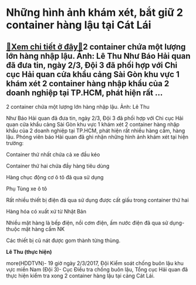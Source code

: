 Những hình ảnh khám xét, bắt giữ 2 container hàng lậu tại Cát Lái
=================================================================

[:gift:Xem chi tiết ở đây:gift:](https://hddtvn.com/nhung-hinh-anh-kham-xet-bat-giu-2-container-hang-lau-tai-cat-lai/)2 container chứa một lượng lớn hàng nhập lậu. Ảnh: Lê Thu Như Báo Hải quan đã đưa tin, ngày 2/3, Đội 3 đã phối hợp với Chi cục Hải quan cửa khẩu cảng Sài Gòn khu vực 1 khám xét 2 container hàng nhập khẩu của 2 doanh nghiệp tại TP.HCM, phát hiện rất …
----------------------------------------------------------------------------------------------------------------------------------------------------------------------------------------------------------------------------------------------------------







 






 2 container chứa một lượng lớn hàng nhập lậu. Ảnh: Lê Thu 


Như Báo Hải quan đã đưa tin, ngày 2/3, Đội 3 đã phối hợp với Chi cục Hải quan cửa khẩu cảng Sài Gòn khu vực 1 khám xét 2 container hàng nhập khẩu của 2 doanh nghiệp tại TP.HCM, phát hiện rất nhiều hàng cấm, hàng lậu. Phóng viên báo Hải quan đã ghi nhận những hình ảnh khám xét tại hiện trường: 










 






Container thứ nhất chứa cả xe đầu kéo 










 






Container thứ hai chứa đầy hàng tiêu dùng










 






Hàng chục động cơ ô tô đã qua sử dụng










 






Phụ Tùng xe ô tô 










 






Rất nhiều thiết bị điện đã qua sử dụng được cất giấu trong container thứ hai










 






Hàng hóa có xuất xứ từ Nhật Bản










 






Nhiều mặt hàng là bếp điện, nồi cơm điện, ấm nước điện đã qua sử dụng- thuộc mặt hàng cấm NK










 






Các thiết bị cũ nát được gom thành từng thùng.








**Lê Thu (thực hiện)**



more(HDDTVN)- 19 giờ ngày 2/3/2017, Đội Kiểm soát chống buôn lậu khu vực miền Nam (Đội 3)- Cục Điều tra chống buôn lậu, Tổng cục Hải quan đã thực hiện kiểm tra xong 2 container hàng lậu tại cảng Cát Lái.

